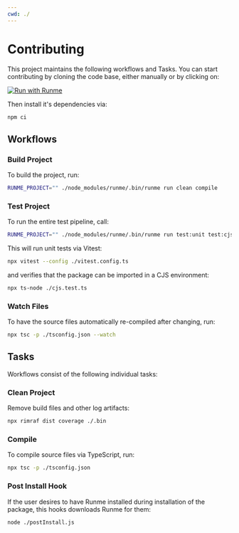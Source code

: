 ```yaml
---
cwd: ./
---
```


# Contributing

This project maintains the following workflows and Tasks. You can start contributing by cloning the code base, either manually or by clicking on:

[![Run with Runme](https://badgen.net/badge/Run%20with/Runme/5B3ADF?icon=https://runme.dev/img/logo.svg)](https://runme.dev/api/runme?repository=https%3A%2F%2Fgithub.com%2Fstateful%2Frunmejs.git&fileToOpen=CONTRIBUTING.md)

Then install it's dependencies via:

```sh { name=install }
npm ci
```

## Workflows

### Build Project

To build the project, run:

```sh { name=build }
RUNME_PROJECT="" ./node_modules/runme/.bin/runme run clean compile
```

### Test Project

To run the entire test pipeline, call:

```sh { name=test }
RUNME_PROJECT="" ./node_modules/runme/.bin/runme run test:unit test:cjs
```

This will run unit tests via Vitest:

```sh { name=test:unit }
npx vitest --config ./vitest.config.ts
```

and verifies that the package can be imported in a CJS environment:

```sh { name=test:cjs cwd=./tests/cjs }
npx ts-node ./cjs.test.ts
```

### Watch Files

To have the source files automatically re-compiled after changing, run:

```sh { name=watch }
npx tsc -p ./tsconfig.json --watch
```

## Tasks

Workflows consist of the following individual tasks:

### Clean Project

Remove build files and other log artifacts:

```sh { name=clean }
npx rimraf dist coverage ./.bin
```

### Compile

To compile source files via TypeScript, run:

```sh { name=compile }
npx tsc -p ./tsconfig.json
```

### Post Install Hook

If the user desires to have Runme installed during installation of the package, this hooks downloads Runme for them:

```sh { name=postinstall }
node ./postInstall.js
```
